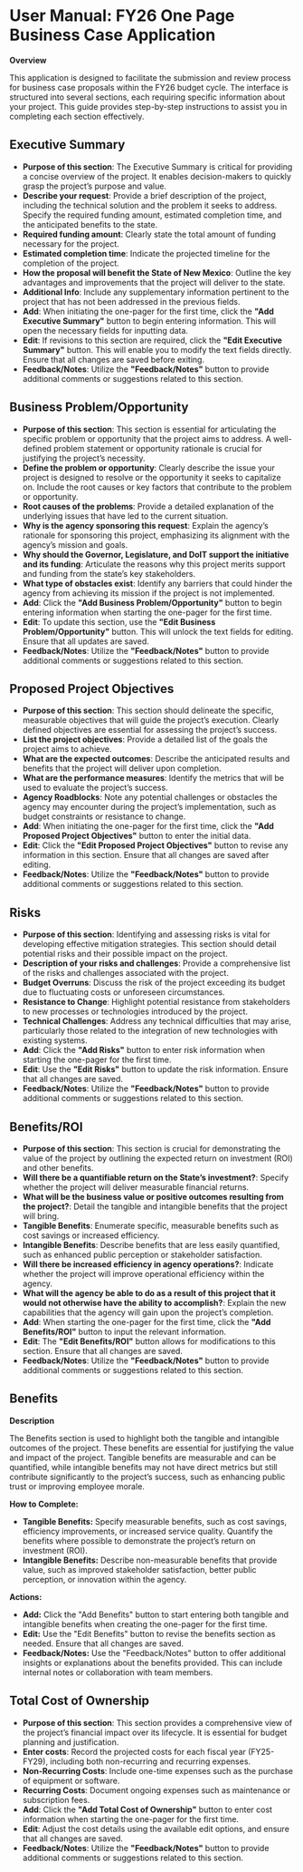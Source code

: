 # **User Manual: FY26 One Page Business Case Application**

**Overview**

This application is designed to facilitate the submission and review process for business case proposals within the FY26 budget cycle. The interface is structured into several sections, each requiring specific information about your project. This guide provides step-by-step instructions to assist you in completing each section effectively.

## **Executive Summary**

* **Purpose of this section**: The Executive Summary is critical for providing a concise overview of the project. It enables decision-makers to quickly grasp the project’s purpose and value.  
* **Describe your request**: Provide a brief description of the project, including the technical solution and the problem it seeks to address. Specify the required funding amount, estimated completion time, and the anticipated benefits to the state.  
* **Required funding amount**: Clearly state the total amount of funding necessary for the project.  
* **Estimated completion time**: Indicate the projected timeline for the completion of the project.  
* **How the proposal will benefit the State of New Mexico**: Outline the key advantages and improvements that the project will deliver to the state.  
* **Additional Info**: Include any supplementary information pertinent to the project that has not been addressed in the previous fields.  
* **Add**: When initiating the one-pager for the first time, click the **"Add Executive Summary"** button to begin entering information. This will open the necessary fields for inputting data.  
* **Edit**: If revisions to this section are required, click the **"Edit Executive Summary"** button. This will enable you to modify the text fields directly. Ensure that all changes are saved before exiting.  
* **Feedback/Notes**: Utilize the **"Feedback/Notes"** button to provide additional comments or suggestions related to this section.

## **Business Problem/Opportunity**

* **Purpose of this section**: This section is essential for articulating the specific problem or opportunity that the project aims to address. A well-defined problem statement or opportunity rationale is crucial for justifying the project’s necessity.  
* **Define the problem or opportunity**: Clearly describe the issue your project is designed to resolve or the opportunity it seeks to capitalize on. Include the root causes or key factors that contribute to the problem or opportunity.  
* **Root causes of the problems**: Provide a detailed explanation of the underlying issues that have led to the current situation.  
* **Why is the agency sponsoring this request**: Explain the agency’s rationale for sponsoring this project, emphasizing its alignment with the agency’s mission and goals.  
* **Why should the Governor, Legislature, and DoIT support the initiative and its funding**: Articulate the reasons why this project merits support and funding from the state’s key stakeholders.  
* **What type of obstacles exist**: Identify any barriers that could hinder the agency from achieving its mission if the project is not implemented.  
* **Add**: Click the **"Add Business Problem/Opportunity"** button to begin entering information when starting the one-pager for the first time.  
* **Edit**: To update this section, use the **"Edit Business Problem/Opportunity"** button. This will unlock the text fields for editing. Ensure that all updates are saved.  
* **Feedback/Notes**: Utilize the **"Feedback/Notes"** button to provide additional comments or suggestions related to this section.

## **Proposed Project Objectives**

* **Purpose of this section**: This section should delineate the specific, measurable objectives that will guide the project’s execution. Clearly defined objectives are essential for assessing the project’s success.  
* **List the project objectives**: Provide a detailed list of the goals the project aims to achieve.  
* **What are the expected outcomes**: Describe the anticipated results and benefits that the project will deliver upon completion.  
* **What are the performance measures**: Identify the metrics that will be used to evaluate the project’s success.  
* **Agency Roadblocks**: Note any potential challenges or obstacles the agency may encounter during the project’s implementation, such as budget constraints or resistance to change.  
* **Add**: When initiating the one-pager for the first time, click the **"Add Proposed Project Objectives"** button to enter the initial data.  
* **Edit**: Click the **"Edit Proposed Project Objectives"** button to revise any information in this section. Ensure that all changes are saved after editing.  
* **Feedback/Notes**: Utilize the **"Feedback/Notes"** button to provide additional comments or suggestions related to this section.

## **Risks**

* **Purpose of this section**: Identifying and assessing risks is vital for developing effective mitigation strategies. This section should detail potential risks and their possible impact on the project.  
* **Description of your risks and challenges**: Provide a comprehensive list of the risks and challenges associated with the project.  
* **Budget Overruns**: Discuss the risk of the project exceeding its budget due to fluctuating costs or unforeseen circumstances.  
* **Resistance to Change**: Highlight potential resistance from stakeholders to new processes or technologies introduced by the project.  
* **Technical Challenges**: Address any technical difficulties that may arise, particularly those related to the integration of new technologies with existing systems.  
* **Add**: Click the **"Add Risks"** button to enter risk information when starting the one-pager for the first time.  
* **Edit**: Use the **"Edit Risks"** button to update the risk information. Ensure that all changes are saved.  
* **Feedback/Notes**: Utilize the **"Feedback/Notes"** button to provide additional comments or suggestions related to this section.

## **Benefits/ROI**

* **Purpose of this section**: This section is crucial for demonstrating the value of the project by outlining the expected return on investment (ROI) and other benefits.  
* **Will there be a quantifiable return on the State’s investment?**: Specify whether the project will deliver measurable financial returns.  
* **What will be the business value or positive outcomes resulting from the project?**: Detail the tangible and intangible benefits that the project will bring.  
* **Tangible Benefits**: Enumerate specific, measurable benefits such as cost savings or increased efficiency.  
* **Intangible Benefits**: Describe benefits that are less easily quantified, such as enhanced public perception or stakeholder satisfaction.  
* **Will there be increased efficiency in agency operations?**: Indicate whether the project will improve operational efficiency within the agency.  
* **What will the agency be able to do as a result of this project that it would not otherwise have the ability to accomplish?**: Explain the new capabilities that the agency will gain upon the project’s completion.  
* **Add**: When starting the one-pager for the first time, click the **"Add Benefits/ROI"** button to input the relevant information.  
* **Edit**: The **"Edit Benefits/ROI"** button allows for modifications to this section. Ensure that all changes are saved.  
* **Feedback/Notes**: Utilize the **"Feedback/Notes"** button to provide additional comments or suggestions related to this section.


## **Benefits**

**Description**

The Benefits section is used to highlight both the tangible and intangible outcomes of the project. These benefits are essential for justifying the value and impact of the project. Tangible benefits are measurable and can be quantified, while intangible benefits may not have direct metrics but still contribute significantly to the project’s success, such as enhancing public trust or improving employee morale.

**How to Complete:**

* **Tangible Benefits:** Specify measurable benefits, such as cost savings, efficiency improvements, or increased service quality. Quantify the benefits where possible to demonstrate the project’s return on investment (ROI).
* **Intangible Benefits:** Describe non-measurable benefits that provide value, such as improved stakeholder satisfaction, better public perception, or innovation within the agency.

**Actions:**

* **Add:** Click the "Add Benefits" button to start entering both tangible and intangible benefits when creating the one-pager for the first time.
* **Edit:** Use the "Edit Benefits" button to revise the benefits section as needed. Ensure that all changes are saved.
* **Feedback/Notes:** Use the "Feedback/Notes" button to offer additional insights or explanations about the benefits provided. This can include internal notes or collaboration with team members.


## **Total Cost of Ownership**

* **Purpose of this section**: This section provides a comprehensive view of the project’s financial impact over its lifecycle. It is essential for budget planning and justification.  
* **Enter costs**: Record the projected costs for each fiscal year (FY25-FY29), including both non-recurring and recurring expenses.  
* **Non-Recurring Costs**: Include one-time expenses such as the purchase of equipment or software.  
* **Recurring Costs**: Document ongoing expenses such as maintenance or subscription fees.  
* **Add**: Click the **"Add Total Cost of Ownership"** button to enter cost information when starting the one-pager for the first time.  
* **Edit**: Adjust the cost details using the available edit options, and ensure that all changes are saved.  
* **Feedback/Notes**: Utilize the **"Feedback/Notes"** button to provide additional comments or suggestions related to this section.
